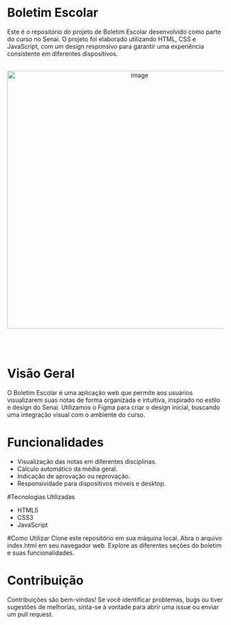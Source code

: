 # Boletim Escolar
Este é o repositório do projeto de Boletim Escolar desenvolvido como parte do curso no Senai. O projeto foi elaborado utilizando HTML, CSS e JavaScript, com um design responsivo para garantir uma experiência consistente em diferentes dispositivos.<br><br>

<div align="center">
  <img src="https://github.com/BrennonMeireles/boletim-escolar/assets/141636246/beb8c887-298b-4101-81f5-2e5b305c529b" alt="image" width="600px">
</div>

<br><br>

# Visão Geral
O Boletim Escolar é uma aplicação web que permite aos usuários visualizarem suas notas de forma organizada e intuitiva, inspirado no estilo e design do Senai. Utilizamos o Figma para criar o design inicial, buscando uma integração visual com o ambiente do curso.

# Funcionalidades
- Visualização das notas em diferentes disciplinas.
- Cálculo automático da média geral.
- Indicação de aprovação ou reprovação.
- Responsividade para dispositivos móveis e desktop.

#Tecnologias Utilizadas
- HTML5
- CSS3
- JavaScript

#Como Utilizar
Clone este repositório em sua máquina local.
Abra o arquivo index.html em seu navegador web.
Explore as diferentes seções do boletim e suas funcionalidades.

# Contribuição
Contribuições são bem-vindas! Se você identificar problemas, bugs ou tiver sugestões de melhorias, sinta-se à vontade para abrir uma issue ou enviar um pull request.

